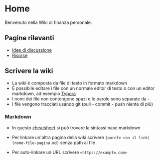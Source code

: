 # Home

Benvenuto nella Wiki di finanza personale.

## Pagine rilevanti

- [Idee di discussione](idee-discussione.md)
- [Risorse](risorse.md)

## Scrivere la wiki

- La wiki è composta da file di testo in formato markdown
- È possibile editare i file con un normale editor di testo o con un editor markdown, ad esempio [Typora](https://typora.io/) 
- I nomi dei file non contengono spazi e le parole sono separate da `-`
- I file vengono tracciati usando git (pull - commit - push niente di più)

### Markdown

- In questo [cheatsheet](https://www.markdownguide.org/cheat-sheet/) si può trovare la sintassi base markdown 

- Per linkare un'altra pagina della wiki scrivere `[parole con il link](nome-file-pagina.md)` senza path ai file
- Per auto-linkare un URL scrivere `<https://example.com>`


